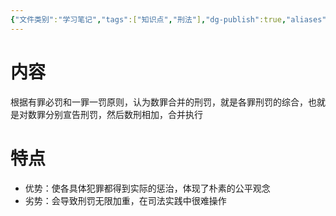 ```yaml
---
{"文件类别":"学习笔记","tags":["知识点","刑法"],"dg-publish":true,"aliases":["并科原则"],"permalink":"/学习笔记studyup/刑总/相加原则/","dgPassFrontmatter":true,"created":"2024-11-12T22:14:52.816+08:00","updated":"2024-11-12T22:18:51.149+08:00"}
---
```


# 内容
根据有罪必罚和一罪一罚原则，认为数罪合并的刑罚，就是各罪刑罚的综合，也就是对数罪分别宣告刑罚，然后数刑相加，合并执行
# 特点
- 优势：使各具体犯罪都得到实际的惩治，体现了朴素的公平观念
- 劣势：会导致刑罚无限加重，在司法实践中很难操作
